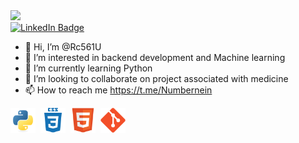 <div id="header" align="left">
  <img src="https://media.giphy.com/media/PgLLtnqHts1woXeKpy/giphy.gif" width="200"/>

  
  
</div>
<div id="badges">
  <a href="https://www.linkedin.com/in/ramancou/">
    <img src="https://img.shields.io/badge/LinkedIn-blue?style=for-the-badge&logo=linkedin&logoColor=white" alt="LinkedIn Badge"/>
  </a>
</div>


- 👋 Hi, I’m @Rc561U
- 👀 I’m interested in backend development and Machine learning 
- 🌱 I’m currently learning Python
- 💞️ I’m looking to collaborate on project associated with medicine
- 📫 How to reach me https://t.me/Numbernein
<div>
  <img src="https://github.com/devicons/devicon/blob/master/icons/python/python-original.svg" title="Spring" alt="Spring" width="40" height="40"/>&nbsp;
  <img src="https://github.com/devicons/devicon/blob/master/icons/css3/css3-plain-wordmark.svg"  title="CSS3" alt="CSS" width="40" height="40"/>&nbsp;
  <img src="https://github.com/devicons/devicon/blob/master/icons/html5/html5-original.svg" title="HTML5" alt="HTML" width="40" height="40"/>&nbsp;
  <img src="https://github.com/devicons/devicon/blob/master/icons/git/git-original.svg" title="Git" **alt="Git" width="40" height="40"/>
</div>
<!---
Rc561U/Rc561U is a ✨ special ✨ repository because its `README.md` (this file) appears on your GitHub profile.
You can click the Preview link to take a look at your changes.
--->
